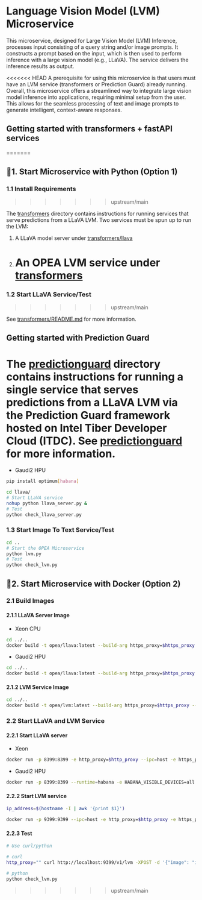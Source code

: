 # Language Vision Model (LVM) Microservice

This microservice, designed for Large Vision Model (LVM) Inference, processes input consisting of a query string and/or image prompts. It constructs a prompt based on the input, which is then used to perform inference with a large vision model (e.g., LLaVA). The service delivers the inference results as output.

<<<<<<< HEAD
A prerequisite for using this microservice is that users must have an LVM service (transformers or Prediction Guard) already running. Overall, this microservice offers a streamlined way to integrate large vision model inference into applications, requiring minimal setup from the user. This allows for the seamless processing of text and image prompts to generate intelligent, context-aware responses.

## Getting started with transformers + fastAPI services

=======

## 🚀1. Start Microservice with Python (Option 1)

### 1.1 Install Requirements

> > > > > > > upstream/main

The [transformers](transformers) directory contains instructions for running services that serve predictions from a LLaVA LVM. Two services must be spun up to run the LVM:

1. A LLaVA model server under [transformers/llava](transformers/llava)
2. # An OPEA LVM service under [transformers](transformers)

### 1.2 Start LLaVA Service/Test

> > > > > > > upstream/main

See [transformers/README.md](transformers/README.md) for more information.

## Getting started with Prediction Guard

# The [predictionguard](predictionguard) directory contains instructions for running a single service that serves predictions from a LLaVA LVM via the Prediction Guard framework hosted on Intel Tiber Developer Cloud (ITDC). See [predictionguard](predictionguard) for more information.

- Gaudi2 HPU

```bash
pip install optimum[habana]
```

```bash
cd llava/
# Start LLaVA service
nohup python llava_server.py &
# Test
python check_llava_server.py
```

### 1.3 Start Image To Text Service/Test

```bash
cd ..
# Start the OPEA Microservice
python lvm.py
# Test
python check_lvm.py
```

## 🚀2. Start Microservice with Docker (Option 2)

### 2.1 Build Images

#### 2.1.1 LLaVA Server Image

- Xeon CPU

```bash
cd ../..
docker build -t opea/llava:latest --build-arg https_proxy=$https_proxy --build-arg http_proxy=$http_proxy -f comps/lvms/llava/Dockerfile .
```

- Gaudi2 HPU

```bash
cd ../..
docker build -t opea/llava:latest --build-arg https_proxy=$https_proxy --build-arg http_proxy=$http_proxy -f comps/lvms/llava/Dockerfile_hpu .
```

#### 2.1.2 LVM Service Image

```bash
cd ../..
docker build -t opea/lvm:latest --build-arg https_proxy=$https_proxy --build-arg http_proxy=$http_proxy -f comps/lvms/Dockerfile .
```

### 2.2 Start LLaVA and LVM Service

#### 2.2.1 Start LLaVA server

- Xeon

```bash
docker run -p 8399:8399 -e http_proxy=$http_proxy --ipc=host -e https_proxy=$https_proxy opea/llava:latest
```

- Gaudi2 HPU

```bash
docker run -p 8399:8399 --runtime=habana -e HABANA_VISIBLE_DEVICES=all -e OMPI_MCA_btl_vader_single_copy_mechanism=none --cap-add=sys_nice --ipc=host -e http_proxy=$http_proxy -e https_proxy=$https_proxy opea/llava:latest
```

#### 2.2.2 Start LVM service

```bash
ip_address=$(hostname -I | awk '{print $1}')

docker run -p 9399:9399 --ipc=host -e http_proxy=$http_proxy -e https_proxy=$https_proxy -e LVM_ENDPOINT=http://$ip_address:8399 opea/lvm:latest
```

#### 2.2.3 Test

```bash
# Use curl/python

# curl
http_proxy="" curl http://localhost:9399/v1/lvm -XPOST -d '{"image": "iVBORw0KGgoAAAANSUhEUgAAAAoAAAAKCAYAAACNMs+9AAAAFUlEQVR42mP8/5+hnoEIwDiqkL4KAcT9GO0U4BxoAAAAAElFTkSuQmCC", "prompt":"What is this?"}' -H 'Content-Type: application/json'

# python
python check_lvm.py
```

> > > > > > > upstream/main
